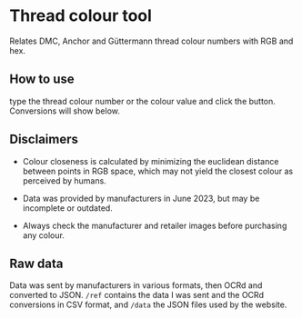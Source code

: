 # Thread colour tool

Relates DMC, Anchor and Güttermann thread colour numbers with RGB and hex.

## How to use 

type the thread colour number or the colour value and click the button. Conversions will show below.

## Disclaimers

* Colour closeness is calculated by minimizing the euclidean distance between points in RGB space, which may not yield the closest colour as perceived by humans.

* Data was provided by manufacturers in June 2023, but may be incomplete or outdated. 

* Always check the manufacturer and retailer images before purchasing any colour.

## Raw data

Data was sent by manufacturers in various formats, then OCRd and converted to JSON. `/ref` contains the data I was sent and the OCRd conversions in CSV format, and `/data` the JSON files used by the website. 
